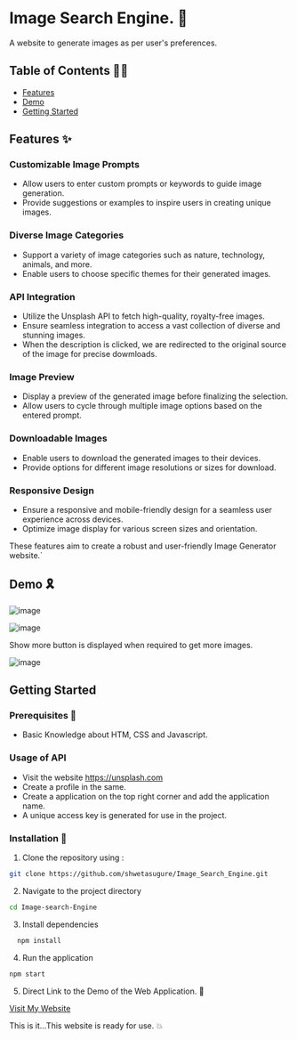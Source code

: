# Image Search Engine. 🌝

A website to generate images as per user's preferences.

## Table of Contents ✍🏼
- [Features](#features)
- [Demo](#demo)
- [Getting Started](#getting-started)

## Features ✨

### Customizable Image Prompts
- Allow users to enter custom prompts or keywords to guide image generation.
- Provide suggestions or examples to inspire users in creating unique images.

### Diverse Image Categories
- Support a variety of image categories such as nature, technology, animals, and more.
- Enable users to choose specific themes for their generated images.

### API Integration
- Utilize the Unsplash API to fetch high-quality, royalty-free images.
- Ensure seamless integration to access a vast collection of diverse and stunning images.
- When the description is clicked, we are redirected to the original source of the image for precise dowmloads.

### Image Preview
- Display a preview of the generated image before finalizing the selection.
- Allow users to cycle through multiple image options based on the entered prompt.

### Downloadable Images
- Enable users to download the generated images to their devices.
- Provide options for different image resolutions or sizes for download.

### Responsive Design
- Ensure a responsive and mobile-friendly design for a seamless user experience across devices.
- Optimize image display for various screen sizes and orientation.

These features aim to create a robust and user-friendly Image Generator website.`


## Demo 🎗
![image](https://github.com/shwetasugure/Image_Search_Engine/assets/107701519/c054e8ef-0097-4a81-b292-62940dcb255c)

![image](https://github.com/shwetasugure/Image_Search_Engine/assets/107701519/7dcd5c53-a0ea-445c-90fa-0e317d0b5f21)

Show more button is displayed when required to get more images.

![image](https://github.com/shwetasugure/Image_Search_Engine/assets/107701519/8bac6c34-ba55-4cea-987b-5384b1a3ad98)


## Getting Started
### Prerequisites 🎲
- Basic Knowledge about HTM, CSS and Javascript.

### Usage of API
- Visit the website https://unsplash.com
- Create a profile in the same.
- Create a application on the top right corner and add the application name.
- A unique access key is generated for use in the project.

### Installation 🧩
1. Clone the repository using :
```bash
git clone https://github.com/shwetasugure/Image_Search_Engine.git
```
2. Navigate to the project directory
```bash
cd Image-search-Engine
```
3. Install dependencies
```bash
  npm install
```
4. Run the application
```bash
npm start
```
5. Direct Link to the Demo of the Web Application. 🥁

[Visit My Website](https://imaginative-piroshki-62fe29.netlify.app)

This is it...This website is ready for use. 💥

   

